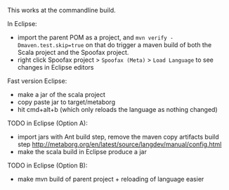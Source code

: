 This works at the commandline build.

In Eclipse:
- import the parent POM as a project, and `mvn verify -Dmaven.test.skip=true` on that do trigger a maven build of both the Scala project and the Spoofax project.
- right click Spoofax project > `Spoofax (Meta)` > `Load Language` to see changes in Eclipse editors

Fast version Eclipse:
- make a jar of the scala project
- copy paste jar to target/metaborg
- hit cmd+alt+b (which only reloads the language as nothing changed)

TODO in Eclipse (Option A):
- import jars with Ant build step, remove the maven copy artifacts build step http://metaborg.org/en/latest/source/langdev/manual/config.html
- make the scala build in Eclipse produce a jar

TODO in Eclipse (Option B):
- make mvn build of parent project + reloading of language easier
